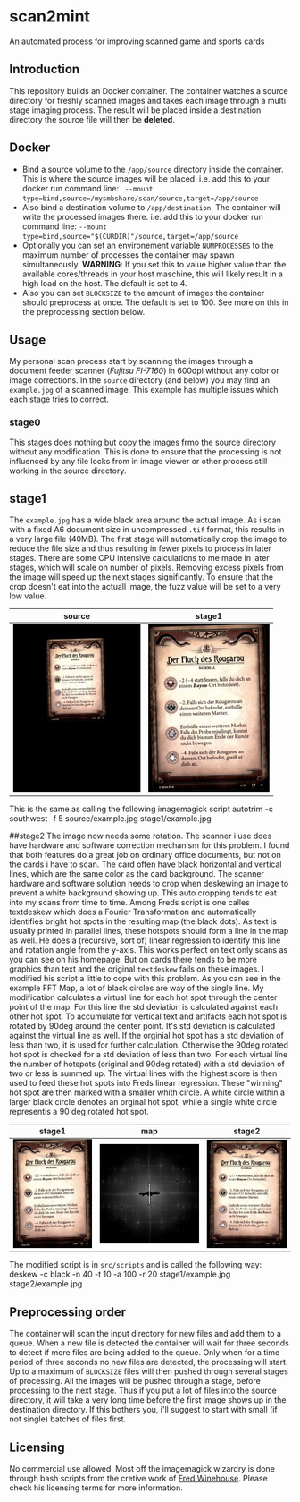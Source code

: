 # scan2mint
An automated process for improving scanned game and sports cards

## Introduction
This repository builds an Docker container. The container watches a source directory for freshly scanned images and takes each image through a multi stage imaging process. The result will be placed inside a destination directory the source file will then be __deleted__.

## Docker

* Bind a source volume to the `/app/source` directory inside the container. This is where the source images will be placed. i.e. add this to your docker run command line: ` --mount type=bind,source=/mysmbshare/scan/source,target=/app/source`
* Also bind a destination volume to `/app/destination`. The container will write the processed images there. i.e. add this to your docker run command line: `--mount type=bind,source="$(CURDIR)"/source,target=/app/source`
* Optionally you can set an environement variable `NUMPROCESSES` to the maximum number of processes the container may spawn simultaneously. __WARNING__: If you set this to value higher value than the available cores/threads in your host maschine, this will likely result in a high load on the host. The default is set to 4.
* Also you can set `BLOCKSIZE` to the amount of images the container should preprocess at once. The default is set to 100. See more on this in the preprocessing section below.

## Usage

My personal scan process start by scanning the images through a document feeder scanner (*Fujitsu FI-7160*) in 600dpi without any color or image corrections. In the `source` directory (and below) you may find an `example.jpg` of a scanned image. This example has multiple issues which each stage tries to correct.

### stage0
This stages does nothing but copy the images frmo the source directory without any modification. This is done to ensure that the processing is not influenced by any file locks from in image viewer or other process still working in the source directory.

## stage1
The `example.jpg` has a wide black area around the actual image. As i scan with a fixed A6 document size in uncompressed `.tif` format, this results in a very large file (40MB). The first stage will automatically crop the image to reduce the file size and thus resulting in fewer pixels to process in later stages. There are some CPU intensive calculations to me made in later stages, which will scale on number of pixels. Removing excess pixels from the image will speed up the next stages significantly. To ensure that the crop doesn't eat into the actuall image, the fuzz value will be set to a very low value.

| source                                                                | stage1                                                      |
|-----------------------------------------------------------------------|-------------------------------------------------------------|
|![example.jpg](docimages/example_source.jpg "source files scaled down")| ![stage1.jpg](docimages/example_stage1.jpg "cropped")       |

This is the same as calling the following imagemagick script
     autotrim -c southwest -f 5 source/example.jpg stage1/example.jpg

##stage2
The image now needs some rotation. The scanner i use does have hardware and software correction mechanism for this problem. I found that both features do a great job on ordinary office documents, but not on the cards i have to scan. The card often have black horizontal and vertical lines, which are the same color as the card background. The scanner hardware and software solution needs to crop when deskewing an image to prevent a white background showing up. This auto cropping tends to eat into my scans from time to time. Among Freds script is one calles textdeskew which does a Fourier Transformation and automatically identifies bright hot spots in the resulting map (the black dots). As text is usually printed in parallel lines, these hotspots should form a line in the map as well. He does a (recursive, sort of) linear regression
to identify this line and rotation angle from the y-axis. This works perfect on text only scans as you can see on his homepage. But on cards there tends to be more graphics than text and the original `textdeskew` fails on these images. I modified his script a little to cope with this problem. As you can see in the example FFT Map, a lot of black circles are way of the single line. My modification calculates a virtual line for each hot spot through the center point of the map. For this line the std deviation is calculated against each other hot spot. To accumulate for vertical text and artifacts each hot spot is rotated by 90deg around the center point. It's std deviation is calculated against the virtual line as well. If the orginial hot spot has a std deviation of less than two, it is used for further calculation. Otherwise the 90deg rotated hot spot is checked for a std deviation of less than two. For each virtual line the number of hotspots (original and 90deg rotated) with a std deviation of two or less is summed up. The virtual lines with the highest score is then used to feed these hot spots into Freds linear regression. These "winning" hot spot are then marked with a smaller whith circle. A white circle within a larger black circle denotes an orginal hot spot, while a single white circle representis a 90 deg rotated hot spot.

| stage1                                                          | map                                                    | stage2                                               |
|-----------------------------------------------------------------|--------------------------------------------------------|------------------------------------------------------|
|![example.jpg](docimages/example_stage1.jpg "stage1 scaled down")| ![map.jpg](docimages/example_stage2_map.jpg "FFT Map") |![stage2.jpg](docimages/example_stage2.jpg "cropped") |

The modified script is in `src/scripts` and is called the following way:
     deskew -c black -n 40 -t 10 -a 100 -r 20 stage1/example.jpg stage2/example.jpg

## Preprocessing order

The container will scan the input directory for new files and add them to a queue. When a new file is detected the container will wait for three seconds to detect if more files are being added to the queue. Only when for a time period of three seconds no new files are detected, the processing will start. Up to a maximum of `BLOCKSIZE` files will then pushed through several stages of processing. All the images will be pushed through a stage, before processing to the next stage. Thus if you put a lot of files into the source directory, it will take a very long time before the first image shows up in the destination directory. If this bothers you, i'll suggest to start with small (if not single) batches of files first.

## Licensing
No commercial use allowed. Most off the imagemagick wizardry is done through bash scripts from the cretive work of [Fred Winehouse](http://www.fmwconcepts.com/imagemagick/index.php). Please check his licensing terms for more information.




